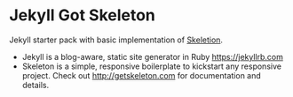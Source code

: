 # Jekyll Got Skeleton

Jekyll starter pack with basic implementation of [Skeletion](http://getskeleton.com/).

- Jekyll is a blog-aware, static site generator in Ruby <https://jekyllrb.com>
- Skeleton is a simple, responsive boilerplate to kickstart any responsive project. Check out <http://getskeleton.com> for documentation and details.